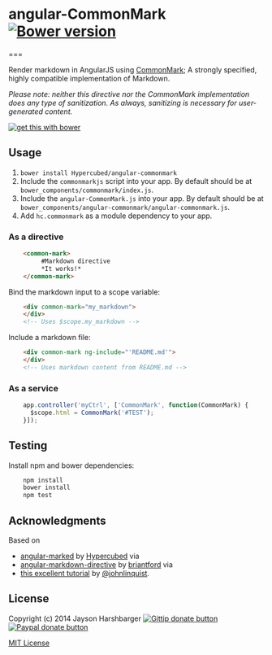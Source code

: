 # angular-CommonMark [![Bower version](https://badge.fury.io/bo/angular-CommonMark.svg)](http://badge.fury.io/bo/angular-CommonMark)
===

Render markdown in AngularJS using [CommonMark](http://commonmark.org/); A strongly specified, highly compatible implementation of Markdown.

*Please note: neither this directive nor the CommonMark implementation does any type of sanitization.  As always, sanitizing is necessary for user-generated content.*

[![get this with bower](http://benschwarz.github.io/bower-badges/badge@2x.png)](http://bower.io/ "get this with bower")

## Usage
1. `bower install Hypercubed/angular-commonmark`
2. Include the `commonmarkjs` script into your app.  By default should be at `bower_components/commonmark/index.js`.
3. Include the `angular-CommonMark.js` into your app.  By default should be at `bower_components/angular-commonmark/angular-commonmark.js`.
4. Add `hc.commonmark` as a module dependency to your app.

### As a directive

```html
	<common-mark>
	     #Markdown directive
	     *It works!*  
	</common-mark>
```

Bind the markdown input to a scope variable:

```html
	<div common-mark="my_markdown">
	</div>
	<!-- Uses $scope.my_markdown -->
```

Include a markdown file:

```html
	<div common-mark ng-include="'README.md'">
	</div>
	<!-- Uses markdown content from README.md -->
```

### As a service

```js
	app.controller('myCtrl', ['CommonMark', function(CommonMark) {
	  $scope.html = CommonMark('#TEST');
	}]);
```

## Testing

Install npm and bower dependencies:

```bash
	npm install
	bower install
	npm test
```

## Acknowledgments
Based on
- [angular-marked](https://github.com/Hypercubed/angular-marked) by [Hypercubed](https://github.com/Hypercubed/) via
- [angular-markdown-directive](https://github.com/btford/angular-markdown-directive) by [briantford](http://briantford.com/) via
- [this excellent tutorial](http://blog.angularjs.org/2012/05/custom-components-part-1.html) by [@johnlinquist](https://twitter.com/johnlindquist).

## License
Copyright (c) 2014 Jayson Harshbarger [![Gittip donate button](http://img.shields.io/gratipay/Hypercubed.svg)](https://www.gittip.com/hypercubed/ "Donate weekly to this project using Gittip")
[![Paypal donate button](http://img.shields.io/badge/paypal-donate-brightgreen.svg)](https://www.paypal.com/cgi-bin/webscr?cmd=_s-xclick&hosted_button_id=X7KYR6T9U2NHC "One time donation to this project using Paypal")

[MIT License](http://en.wikipedia.org/wiki/MIT_License)
